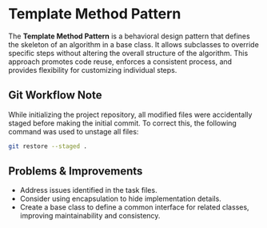 # Template Method Pattern

The **Template Method Pattern** is a behavioral design pattern that defines the skeleton of an algorithm in a base class. It allows subclasses to override specific steps without altering the overall structure of the algorithm. This approach promotes code reuse, enforces a consistent process, and provides flexibility for customizing individual steps.

## Git Workflow Note

While initializing the project repository, all modified files were accidentally staged before making the initial commit. To correct this, the following command was used to unstage all files:

```bash
git restore --staged .
```

## Problems & Improvements

- Address issues identified in the task files.
- Consider using encapsulation to hide implementation details.
- Create a base class to define a common interface for related classes, improving maintainability and consistency.
